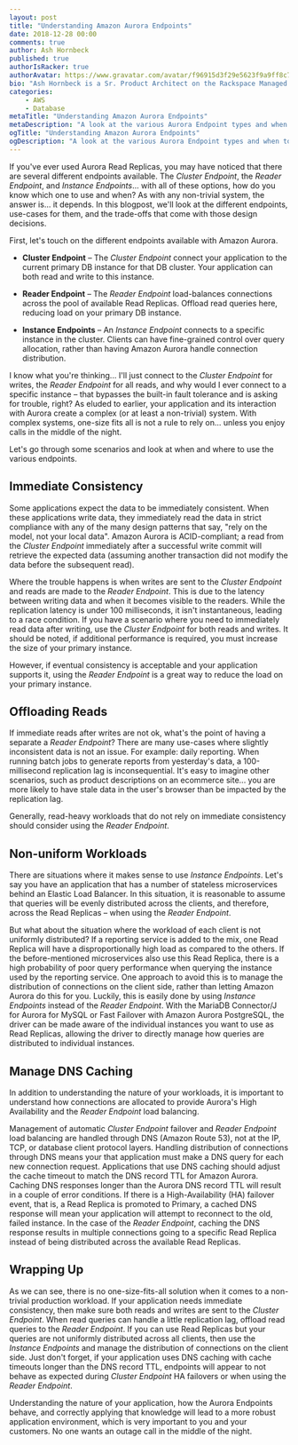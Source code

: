 ```yaml
---
layout: post
title: "Understanding Amazon Aurora Endpoints"
date: 2018-12-28 00:00
comments: true
author: Ash Hornbeck
published: true
authorIsRacker: true
authorAvatar: https://www.gravatar.com/avatar/f96915d3f29e5623f9a9ff8c7cb3148f
bio: "Ash Hornbeck is a Sr. Product Architect on the Rackspace Managed Public Clouds Product Architecture Team."
categories:
    - AWS
    - Database
metaTitle: "Understanding Amazon Aurora Endpoints"
metaDescription: "A look at the various Aurora Endpoint types and when to use them."
ogTitle: "Understanding Amazon Aurora Endpoints"
ogDescription: "A look at the various Aurora Endpoint types and when to use them."
---
```

If you've ever used Aurora Read Replicas, you may have noticed that there are several different endpoints available.  The _Cluster Endpoint_, the _Reader Endpoint_, and _Instance Endpoints_... with all of these options, how do you know which one to use and when?  As with any non-trivial system, the answer is... it depends.  In this blogpost, we'll look at the different endpoints, use-cases for them, and the trade-offs that come with those design decisions.

<!-- more -->

First, let's touch on the different endpoints available with Amazon Aurora.

* **Cluster Endpoint** – The _Cluster Endpoint_ connect your application to the current primary DB instance for that DB cluster.  Your application can both read and write to this instance.

* **Reader Endpoint** – The _Reader Endpoint_ load-balances connections across the pool of available Read Replicas. Offload read queries here, reducing load on your primary DB instance.

* **Instance Endpoints** – An _Instance Endpoint_ connects to a specific instance in the cluster.  Clients can have fine-grained control over query allocation, rather than having Amazon Aurora handle connection distribution.

I know what you're thinking... I'll just connect to the _Cluster Endpoint_ for writes, the _Reader Endpoint_ for all reads, and why would I ever connect to a specific instance – that bypasses the built-in fault tolerance and is asking for trouble, right?  As eluded to earlier, your application and its interaction with Aurora create a complex (or at least a non-trivial) system.  With complex systems, one-size fits all is not a rule to rely on... unless you enjoy calls in the middle of the night.

Let's go through some scenarios and look at when and where to use the various endpoints.

## Immediate Consistency

Some applications expect the data to be immediately consistent.  When these applications write data, they immediately read the data in strict compliance with any of the many design patterns that say, "rely on the model, not your local data".  Amazon Aurora is ACID-compliant; a read from the _Cluster Endpoint_ immediately after a successful write commit will retrieve the expected data (assuming another transaction did not modify the data before the subsequent read).

Where the trouble happens is when writes are sent to the _Cluster Endpoint_ and reads are made to the _Reader Endpoint_.  This is due to the latency between writing data and when it becomes visible to the readers.  While the replication latency is under 100 milliseconds, it isn't instantaneous, leading to a race condition.  If you have a scenario where you need to immediately read data after writing, use the _Cluster Endpoint_ for both reads and writes.  It should be noted, if additional performance is required, you must increase the size of your primary instance.

However, if eventual consistency is acceptable and your application supports it, using the _Reader Endpoint_ is a great way to reduce the load on your primary instance.

## Offloading Reads

If immediate reads after writes are not ok, what's the point of having a separate a _Reader Endpoint_?  There are many use-cases where slightly inconsistent data is not an issue.  For  example: daily reporting.  When running batch jobs to generate reports from yesterday's data, a 100-millisecond replication lag is inconsequential.  It's easy to imagine other scenarios, such as product descriptions on an ecommerce site... you are more likely to have stale data in the user's browser than be impacted by the replication lag.

Generally, read-heavy workloads that do not rely on immediate consistency should consider using the _Reader Endpoint_.

## Non-uniform Workloads

There are situations where it makes sense to use _Instance Endpoints_.  Let's say you have an application that has a number of stateless microservices behind an Elastic Load Balancer.  In this situation, it is reasonable to assume that queries will be evenly distributed across the clients, and therefore, across the Read Replicas – when using the _Reader Endpoint_.

But what about the situation where the workload of each client is not uniformly distributed?  If a reporting service is added to the mix, one Read Replica will have a disproportionally high load as compared to the others.  If the before-mentioned microservices also use this Read Replica, there is a high probability of poor query performance when querying the instance used by the reporting service.  One approach to avoid this is to manage the distribution of connections on the client side, rather than letting Amazon Aurora do this for you.  Luckily, this is easily done by using _Instance Endpoints_ instead of the _Reader Endpoint_.  With the MariaDB Connector/J for Aurora for MySQL or Fast Failover with Amazon Aurora PostgreSQL, the driver can be made aware of the individual instances you want to use as Read Replicas, allowing the driver to directly manage how queries are distributed to individual instances.

## Manage DNS Caching

In addition to understanding the nature of your workloads, it is important to understand how connections are allocated to provide Aurora's High Availability and the _Reader Endpoint_ load balancing.

Management of automatic _Cluster Endpoint_ failover and _Reader Endpoint_ load balancing are handled through DNS (Amazon Route 53), not at the IP, TCP, or database client protocol layers. Handling distribution of connections through DNS means your that application must make a DNS query for each new connection request.  Applications that use DNS caching should adjust the cache timeout to match the DNS record TTL for Amazon Aurora.  Caching DNS responses longer than the Aurora DNS record TTL will result in a couple of error conditions.  If there is a High-Availability (HA) failover event, that is, a Read Replica is promoted to Primary, a cached DNS response will mean your application will attempt to reconnect to the old, failed instance.  In the case of the _Reader Endpoint_, caching the DNS response results in multiple connections going to a specific Read Replica instead of being distributed across the available Read Replicas.

## Wrapping Up

As we can see, there is no one-size-fits-all solution when it comes to a non-trivial production workload.  If your application needs immediate consistency, then make sure both reads and writes are sent to the _Cluster Endpoint_.  When read queries can handle a little replication lag, offload read queries to the _Reader Endpoint_.  If you can use Read Replicas but your queries are not uniformly distributed across all clients, then use the _Instance Endpoints_ and manage the distribution of connections on the client side.  Just don't forget, if your application uses DNS caching with cache timeouts longer than the DNS record TTL, endpoints will appear to not behave as expected during _Cluster Endpoint_ HA failovers or when using the _Reader Endpoint_.

Understanding the nature of your application, how the Aurora Endpoints behave, and correctly applying that knowledge will lead to a more robust application environment, which is very important to you and your customers.  No one wants an outage call in the middle of the night.
